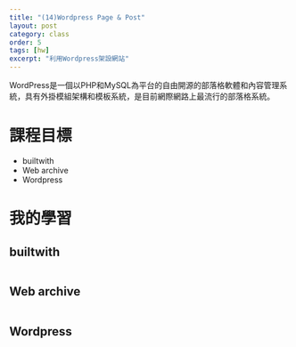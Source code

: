 ```yaml
---
title: "(14)Wordpress Page & Post"
layout: post
category: class
order: 5
tags: [hw]
excerpt: "利用Wordpress架設網站"
---
```

WordPress是一個以PHP和MySQL為平台的自由開源的部落格軟體和內容管理系統，具有外掛模組架構和模板系統，是目前網際網路上最流行的部落格系統。

# 課程目標
- builtwith
- Web archive
- Wordpress

# 我的學習

## builtwith
```
```
## Web archive
```
```
## Wordpress
```
```


[1]: https://github.com/        "GitHub"
[2]: https://pages.github.com/  "GitHub Pages"
[3]: https://jekyllrb.com/      "Jekyll"
[4]: http://markdown.tw         "Markdown文件"
[5]: http://dillinger.io/       "Dillinger"








